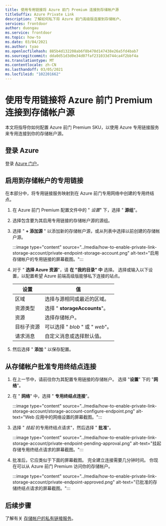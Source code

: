 ```yaml
---
title: 使用专用链接将 Azure 前门 Premium 连接到存储帐户源
titleSuffix: Azure Private Link
description: 了解如何私下将 Azure 前门高级版连接到存储帐户。
services: frontdoor
author: duongau
ms.service: frontdoor
ms.topic: how-to
ms.date: 03/04/2021
ms.author: tyao
ms.openlocfilehash: 885b4d132208ab6f8b470d147438e26a5fd4bab7
ms.sourcegitcommit: dda0d51d3d0e34d07faf231033d744ca4f2bbf4a
ms.translationtype: MT
ms.contentlocale: zh-CN
ms.lasthandoff: 03/05/2021
ms.locfileid: "102201662"
---
```

# <a name="connect-azure-front-door-premium-to-a-storage-account-origin-with-private-link"></a>使用专用链接将 Azure 前门 Premium 连接到存储帐户源

本文将指导你如何配置 Azure 前门 Premium SKU，以使用 Azure 专用链接服务来专用连接到你的存储帐户源。

## <a name="sign-in-to-azure"></a>登录 Azure

登录 [Azure 门户](https://portal.azure.com)。

## <a name="enable-private-link-to-a-storage-account"></a>启用到存储帐户的专用链接
 
在本部分中，将专用链接服务映射到在 Azure 前门专用网络中创建的专用终结点。 

1. 在 Azure 前门 Premium 配置文件中的 " *设置*" 下，选择 " **源组**"。

1. 选择包含要为其启用专用链接的存储帐户源的源组。

1. 选择 " **+ 添加源** " 以添加新的存储帐户源，或从列表中选择以前创建的存储帐户源。

    :::image type="content" source="../media/how-to-enable-private-link-storage-account/private-endpoint-storage-account.png" alt-text="启用存储帐户的专用链接的屏幕截图。":::

1. 对于 " **选择 Azure 资源**"，请 **在 "我的目录" 中** 选择。 选择或输入以下设置，以配置希望 Azure 前端高级版能够私下连接的站点。

    | 设置 | 值 |
    | ------- | ----- |
    | 区域 | 选择与源相同或最近的区域。 |
    | 资源类型 | 选择 " **storageAccounts**"。 |
    | 资源 | 选择存储帐户。 |
    | 目标子资源 | 可以选择 " *blob* " 或 " *web*"。 |
    | 请求消息 | 自定义消息或选择默认值。 |

1. 然后选择 " **添加** " 以保存配置。

## <a name="approve-private-endpoint-connection-from-the-storage-account"></a>从存储帐户批准专用终结点连接

1. 在上一节中，请前往你为其配置专用链接的存储帐户。 选择 "**设置**" 下的 "**网络**"。

1. 在 " **网络**" 中，选择 " **专用终结点连接**"。 

    :::image type="content" source="../media/how-to-enable-private-link-storage-account/storage-account-configure-endpoint.png" alt-text="Web 应用中的网络设置的屏幕截图。":::

1. 选择 " *挂起* 的专用终结点请求"，然后选择 " **批准**"。

    :::image type="content" source="../media/how-to-enable-private-link-storage-account/private-endpoint-pending-approval.png" alt-text="挂起存储专用终结点请求的屏幕截图。":::

1. 批准后，它应类似于下面的屏幕截图。 完全建立连接需要几分钟时间。 你现在可以从 Azure 前门 Premium 访问你的存储帐户。

    :::image type="content" source="../media/how-to-enable-private-link-storage-account/private-endpoint-approved.png" alt-text="已批准的存储终结点请求的屏幕截图。":::

## <a name="next-steps"></a>后续步骤

了解有关 [存储帐户的私有链接服务](../../storage/common/storage-private-endpoints.md)。
